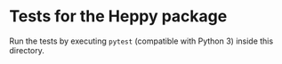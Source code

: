# Tests for the Heppy package

Run the tests by executing `pytest` (compatible with Python 3) inside this directory.
